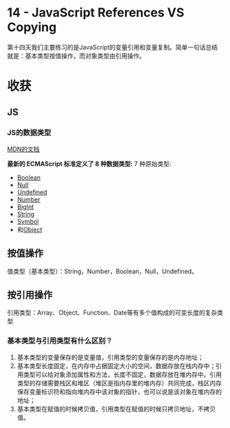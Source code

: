 # 14 - JavaScript References VS Copying
第十四天我们主要练习的是JavaScript的变量引用和变量复制。简单一句话总结就是：基本类型按值操作，而对象类型由引用操作。

# 收获
## JS
###  JS的数据类型
[MDN的文档](https://developer.mozilla.org/zh-CN/docs/Web/JavaScript/Data_structures)

**最新的 ECMAScript 标准定义了 8 种数据类型:**
7 种原始类型:
- [Boolean](https://developer.mozilla.org/zh-CN/docs/Glossary/Boolean)
- [Null](https://developer.mozilla.org/zh-CN/docs/Glossary/Null)
- [Undefined](https://developer.mozilla.org/zh-CN/docs/Glossary/undefined)
- [Number](https://developer.mozilla.org/zh-CN/docs/Glossary/Number)
- [BigInt](https://developer.mozilla.org/zh-CN/docs/Glossary/BigInt)
- [String](https://developer.mozilla.org/zh-CN/docs/Glossary/%E5%AD%97%E7%AC%A6%E4%B8%B2)
- [Symbol](https://developer.mozilla.org/zh-CN/docs/Glossary/Symbol)
- 和[Object](https://developer.mozilla.org/zh-CN/docs/Glossary/Object)
## 按值操作
值类型（基本类型）：String，Number，Boolean，Null，Undefined。
## 按引用操作
引用类型：Array、Object、Function、Date等有多个值构成的可变长度的复杂类型

### 基本类型与引用类型有什么区别？
1. 基本类型的变量保存的是变量值，引用类型的变量保存的是内存地址；
2. 基本类型长度固定，在内存中占据固定大小的空间，数据存放在栈内存中；引用类型可以给对象添加属性和方法，长度不固定，数据存放在堆内存中。引用类型的存储需要栈区和堆区（堆区是指内存里的堆内存）共同完成，栈区内存保存变量标识符和指向堆内存中该对象的指针，也可以说是该对象在堆内存的地址；
3. 基本类型在赋值的时候拷贝值，引用类型在赋值的时候只拷贝地址，不拷贝值。